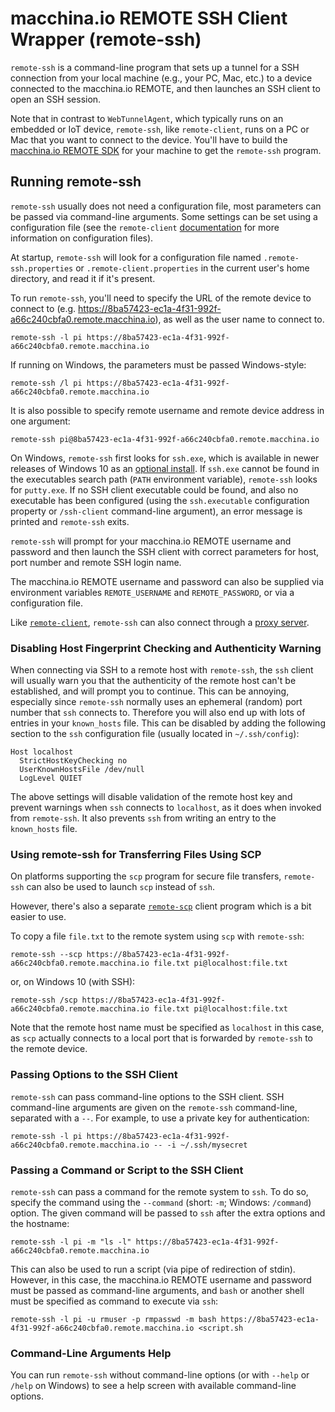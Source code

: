 # macchina.io REMOTE SSH Client Wrapper (remote-ssh)

`remote-ssh` is a command-line program that sets up a tunnel for a SSH connection from your
local machine (e.g., your PC, Mac, etc.) to a device connected to the macchina.io
REMOTE, and then launches an SSH client to open an SSH session.

Note that in contrast to `WebTunnelAgent`, which typically runs on an embedded or IoT
device, `remote-ssh`, like `remote-client`, runs on a PC or Mac that you want to connect to the
device. You'll have to build the [macchina.io REMOTE SDK](../../README.md)
for your machine to get the `remote-ssh` program.

## Running remote-ssh

`remote-ssh` usually does not need a configuration file, most parameters can be passed
via command-line arguments. Some settings can be set using a configuration file
(see the `remote-client` [documentation](../WebTunnelClient/README.md) for more
information on configuration files). 

At startup, `remote-ssh` will look for a configuration file named 
`.remote-ssh.properties` or `.remote-client.properties`
in the current user's home directory, and read it if it's present. 

To run `remote-ssh`, you'll need to specify the URL of the remote device to connect
to (e.g. https://8ba57423-ec1a-4f31-992f-a66c240cbfa0.remote.macchina.io), as well as the
user name to connect to.

```
remote-ssh -l pi https://8ba57423-ec1a-4f31-992f-a66c240cbfa0.remote.macchina.io
```

If running on Windows, the parameters must be passed Windows-style:

```
remote-ssh /l pi https://8ba57423-ec1a-4f31-992f-a66c240cbfa0.remote.macchina.io
```

It is also possible to specify remote username and remote device address in one argument:

```
remote-ssh pi@8ba57423-ec1a-4f31-992f-a66c240cbfa0.remote.macchina.io
```

On Windows, `remote-ssh` first looks for `ssh.exe`, which is
available in newer releases of Windows 10 as an
[optional install](https://docs.microsoft.com/en-us/windows-server/administration/openssh/openssh_install_firstuse).
If `ssh.exe` cannot be found in the executables search path (`PATH` environment variable),
`remote-ssh` looks for `putty.exe`. If no SSH client executable could be found, and also
no executable has been configured (using the `ssh.executable` configuration property
or `/ssh-client` command-line argument), an error message is printed and
`remote-ssh` exits.

`remote-ssh` will prompt for your macchina.io REMOTE username and password and
then launch the SSH client with correct parameters for host, port number and
remote SSH login name.

The macchina.io REMOTE username and password can also be supplied via environment
variables `REMOTE_USERNAME` and `REMOTE_PASSWORD`, or via a configuration file.

Like [`remote-client`](../WebTunnelClient/README.md), `remote-ssh` can also connect through a 
[proxy server](../WebTunnelClient/README.md#connecting-trough-a-http-proxy).

### Disabling Host Fingerprint Checking and Authenticity Warning

When connecting via SSH to a remote host with `remote-ssh`, the `ssh` client will
usually warn you that the authenticity of the remote host can't be established, and
will prompt you to continue. This can be annoying, especially since `remote-ssh`
normally uses an ephemeral (random) port number that `ssh` connects to. Therefore
you will also end up with lots of entries in your `known_hosts` file.
This can be disabled by adding the following section to the `ssh` configuration
file (usually located in `~/.ssh/config`):

```
Host localhost
  StrictHostKeyChecking no
  UserKnownHostsFile /dev/null
  LogLevel QUIET
```

The above settings will disable validation of the remote host key and prevent warnings
when `ssh` connects to `localhost`, as it does when invoked from `remote-ssh`.
It also prevents `ssh` from writing an entry to the `known_hosts` file.

### Using remote-ssh for Transferring Files Using SCP

On platforms supporting the `scp` program for secure file transfers, `remote-ssh`
can also be used to launch `scp` instead of `ssh`.

However, there's also a separate [`remote-scp`](../WebTunnelSCP/README.md)
client program which is a bit easier to use.

To copy a file `file.txt` to the remote system using `scp` with `remote-ssh`:

```
remote-ssh --scp https://8ba57423-ec1a-4f31-992f-a66c240cbfa0.remote.macchina.io file.txt pi@localhost:file.txt
```

or, on Windows 10 (with SSH):

```
remote-ssh /scp https://8ba57423-ec1a-4f31-992f-a66c240cbfa0.remote.macchina.io file.txt pi@localhost:file.txt
```

Note that the remote host name must be specified as `localhost` in this case, as
`scp` actually connects to a local port that is forwarded by `remote-ssh` to the
remote device.

### Passing Options to the SSH Client

`remote-ssh` can pass command-line options to the SSH client. SSH command-line arguments
are given on the `remote-ssh` command-line, separated with a `--`. For example, to use
a private key for authentication:

```
remote-ssh -l pi https://8ba57423-ec1a-4f31-992f-a66c240cbfa0.remote.macchina.io -- -i ~/.ssh/mysecret
```

### Passing a Command or Script to the SSH Client

`remote-ssh` can pass a command for the remote system to `ssh`.
To do so, specify the command using the `--command` (short: `-m`; Windows: `/command`) option.
The given command will be passed to `ssh` after the extra options and the hostname:

```
remote-ssh -l pi -m "ls -l" https://8ba57423-ec1a-4f31-992f-a66c240cbfa0.remote.macchina.io
```

This can also be used to run a script (via pipe of redirection of stdin).
However, in this case, the macchina.io REMOTE username and password must be passed as
command-line arguments, and `bash` or another shell must be specified as command to execute via `ssh`:

```
remote-ssh -l pi -u rmuser -p rmpasswd -m bash https://8ba57423-ec1a-4f31-992f-a66c240cbfa0.remote.macchina.io <script.sh
```

### Command-Line Arguments Help

You can run `remote-ssh` without command-line options (or with `--help`
or `/help` on Windows) to see a help screen with available command-line options.
